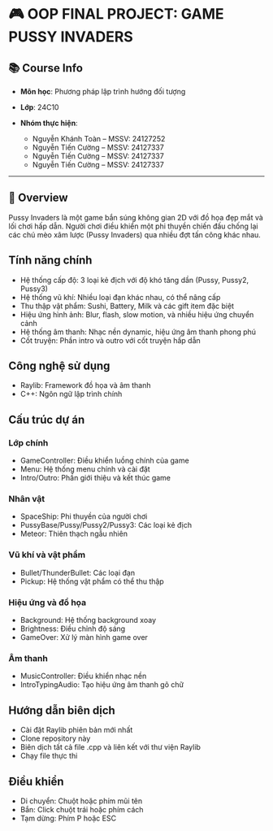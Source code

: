 # 🎮 OOP FINAL PROJECT: GAME PUSSY INVADERS

## 📚 Course Info

* **Môn học**: Phương pháp lập trình hướng đối tượng
* **Lớp**: 24C10
* **Nhóm thực hiện**:

  * Nguyễn Khánh Toàn – MSSV: 24127252
  * Nguyễn Tiến Cường – MSSV: 24127337
  * Nguyễn Tiến Cường – MSSV: 24127337
  * Nguyễn Tiến Cường – MSSV: 24127337
---

## 🔎 Overview
Pussy Invaders là một game bắn súng không gian 2D với đồ họa đẹp mắt và lối chơi hấp dẫn. Người chơi điều khiển một phi thuyền chiến đấu chống lại các chú mèo xâm lược (Pussy Invaders) qua nhiều đợt tấn công khác nhau.

## Tính năng chính
* Hệ thống cấp độ: 3 loại kẻ địch với độ khó tăng dần (Pussy, Pussy2, Pussy3)
* Hệ thống vũ khí: Nhiều loại đạn khác nhau, có thể nâng cấp
* Thu thập vật phẩm: Sushi, Battery, Milk và các gift item đặc biệt
* Hiệu ứng hình ảnh: Blur, flash, slow motion, và nhiều hiệu ứng chuyển cảnh
* Hệ thống âm thanh: Nhạc nền dynamic, hiệu ứng âm thanh phong phú
* Cốt truyện: Phần intro và outro với cốt truyện hấp dẫn

## Công nghệ sử dụng
* Raylib: Framework đồ họa và âm thanh
* C++: Ngôn ngữ lập trình chính

## Cấu trúc dự án
### Lớp chính
* GameController: Điều khiển luồng chính của game
* Menu: Hệ thống menu chính và cài đặt
* Intro/Outro: Phần giới thiệu và kết thúc game

### Nhân vật
* SpaceShip: Phi thuyền của người chơi
* PussyBase/Pussy/Pussy2/Pussy3: Các loại kẻ địch
* Meteor: Thiên thạch ngẫu nhiên

### Vũ khí và vật phẩm
* Bullet/ThunderBullet: Các loại đạn
* Pickup: Hệ thống vật phẩm có thể thu thập

### Hiệu ứng và đồ họa
* Background: Hệ thống background xoay
* Brightness: Điều chỉnh độ sáng
* GameOver: Xử lý màn hình game over

### Âm thanh
* MusicController: Điều khiển nhạc nền
* IntroTypingAudio: Tạo hiệu ứng âm thanh gõ chữ

## Hướng dẫn biên dịch
* Cài đặt Raylib phiên bản mới nhất
* Clone repository này
* Biên dịch tất cả file .cpp và liên kết với thư viện Raylib
* Chạy file thực thi

## Điều khiển
* Di chuyển: Chuột hoặc phím mũi tên
* Bắn: Click chuột trái hoặc phím cách
* Tạm dừng: Phím P hoặc ESC
